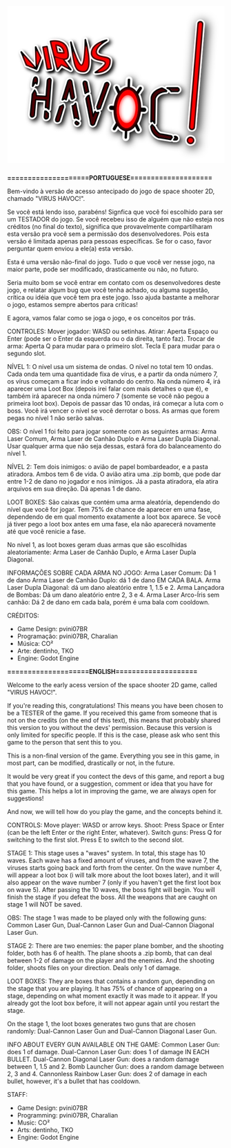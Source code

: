 # ![logo](https://github.com/pvini07BR/virus-havoc/blob/main/src/assets/images/newFreakingLogo.png)

**====================PORTUGUESE====================**

Bem-vindo à versão de acesso antecipado do jogo de space shooter 2D, chamado "VIRUS HAVOC!".

Se você está lendo isso, parabéns! Signfica que você foi escolhido para ser um TESTADOR do jogo.
Se você recebeu isso de alguém que não esteja nos créditos (no final do texto), significa que provavelmente compartilharam esta versão pra você sem a permissão dos desenvolvedores. Pois esta versão é limitada apenas para pessoas específicas. Se for o caso, favor perguntar quem enviou a ele(a) esta versão.

Esta é uma versão não-final do jogo. Tudo o que você ver nesse jogo, na maior parte, pode ser modificado, drasticamente ou não, no futuro.

Seria muito bom se você entrar em contato com os desenvolvedores deste jogo, e relatar algum bug que você tenha achado, ou alguma sugestão, crítica ou idéia que você tem pra este jogo. Isso ajuda bastante a melhorar o jogo, estamos sempre abertos para críticas!

E agora, vamos falar como se joga o jogo, e os conceitos por trás.

CONTROLES:
Mover jogador: WASD ou setinhas.
Atirar: Aperta Espaço ou Enter (pode ser o Enter da esquerda ou o da direita, tanto faz).
Trocar de arma: Aperta Q para mudar para o primeiro slot. Tecla E para mudar para o segundo slot.

NÍVEL 1:
O nível usa um sistema de ondas. O nível no total tem 10 ondas. Cada onda tem uma quantidade fixa de vírus, e a partir da onda número 7, os vírus começam a ficar indo e voltando do centro.
Na onda número 4, irá aparecer uma Loot Box (depois irei falar com mais detalhes o que é), e também irá aparecer na onda número 7 (somente se você não pegou a primeira loot box). Depois de passar das 10 ondas, irá começar a luta com o boss. Você irá vencer o nível se você derrotar o boss. As armas que forem pegas no nível 1 não serão salvas.

OBS: O nível 1 foi feito para jogar somente com as seguintes armas: Arma Laser Comum, Arma Laser de Canhão Duplo e Arma Laser Dupla Diagonal. Usar qualquer arma que não seja dessas, estará fora do balanceamento do nível 1.

NÍVEL 2:
Tem dois inimigos: o avião de papel bombardeador, e a pasta atiradora. Ambos tem 6 de vida. O avião atira uma .zip bomb, que pode dar entre 1-2 de dano no jogador e nos inimigos. Já a pasta atiradora, ela atira arquivos em sua direção. Dá apenas 1 de dano.

LOOT BOXES:
São caixas que contém uma arma aleatória, dependendo do nível que você for jogar. Tem 75% de chance de aparecer em uma fase, dependendo de em qual momento exatamente a loot box aparece. Se você já tiver pego a loot box antes em uma fase, ela não aparecerá novamente até que você renicie a fase.

No nível 1, as loot boxes geram duas armas que são escolhidas aleatoriamente: Arma Laser de Canhão Duplo, e Arma Laser Dupla Diagonal.

INFORMAÇÕES SOBRE CADA ARMA NO JOGO:
Arma Laser Comum: Dá 1 de dano
Arma Laser de Canhão Duplo: dá 1 de dano EM CADA BALA.
Arma Laser Dupla Diagonal: dá um dano aleatório entre 1, 1.5 e 2.
Arma Lançadora de Bombas: Dá um dano aleatório entre 2, 3 e 4.
Arma Laser Arco-Íris sem canhão: Dá 2 de dano em cada bala, porém é uma bala com cooldown.

CRÉDITOS:
- Game Design: pvini07BR
- Programação: pvini07BR, Charalian
- Música: CO²
- Arte: dentinho, TKO
- Engine: Godot Engine

**====================ENGLISH====================**

Welcome to the early acess version of the space shooter 2D game, called "VIRUS HAVOC!".

If you're reading this, congratulations! This means you have been chosen to be a TESTER of the game. If you received this game from someone that is not on the credits (on the end of this text), this means that probably shared this version to you without the devs' permission. Because this version is only limited for specific people. If this is the case, please ask who sent this game to the person that sent this to you.

This is a non-final version of the game. Everything you see in this game, in most part, can be modified, drastically or not, in the future.

It would be very great if you contect the devs of this game, and report a bug that you have found, or a suggestion, comment or idea that you have for this game. This helps a lot in improving the game, we are always open for suggestions!

And now, we will tell how do you play the game, and the concepts behind it.

CONTROLS:
Move player: WASD or arrow keys.
Shoot: Press Space or Enter (can be the left Enter or the right Enter, whatever).
Switch guns: Press Q for switching to the first slot. Press E to switch to the second slot.

STAGE 1:
This stage uses a "waves" system. In total, this stage has 10 waves. Each wave has a fixed amount of viruses, and from the wave 7, the viruses starts going back and forth from the center. On the wave number 4, will appear a loot box (i will talk more about the loot boxes later), and it will also appear on the wave number 7 (only if you haven't get the first loot box on wave 5). After passing the 10 waves, the boss fight will begin. You will finish the stage if you defeat the boss. All the weapons that are caught on stage 1 will NOT be saved.

OBS: The stage 1 was made to be played only with the following guns: Common Laser Gun, Dual-Cannon Laser Gun and Dual-Cannon Diagonal Laser Gun.

STAGE 2:
There are two enemies: the paper plane bomber, and the shooting folder, both has 6 of health. The plane shoots a .zip bomb, that can deal between 1-2 of damage on the player and the enemies. And the shooting folder, shoots files on your direction. Deals only 1 of damage.

LOOT BOXES:
They are boxes that contains a random gun, depending on the stage that you are playing. It has 75% of chance of appearing on a stage, depending on what moment exactly it was made to it appear. If you already got the loot box before, it will not appear again until you restart the stage.

On the stage 1, the loot boxes generates two guns that are chosen randomly: Dual-Cannon Laser Gun and Dual-Cannon Diagonal Laser Gun.

INFO ABOUT EVERY GUN AVAILABLE ON THE GAME:
Common Laser Gun: does 1 of damage.
Dual-Cannon Laser Gun: does 1 of damage IN EACH BULLET.
Dual-Cannon Diagonal Laser Gun: does a random damage between 1, 1.5 and 2.
Bomb Launcher Gun: does a random damage between 2, 3 and 4.
Cannonless Rainbow Laser Gun: does 2 of damage in each bullet, however, it's a bullet that has cooldown.

STAFF:
- Game Design: pvini07BR
- Programming: pvini07BR, Charalian
- Music: CO²
- Arts: dentinho, TKO
- Engine: Godot Engine
